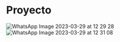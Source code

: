# Proyecto
![WhatsApp Image 2023-03-29 at 12 29 28](https://user-images.githubusercontent.com/118363138/228506647-22cd1cb3-2788-463e-8a3e-da8d3293abae.jpeg)
![WhatsApp Image 2023-03-29 at 12 31 08](https://user-images.githubusercontent.com/118363138/228506847-1b944ef8-545a-43d1-a7a3-b5417c2efbfa.jpeg)
